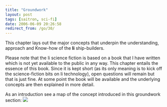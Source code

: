 ```yaml
---
title: "Groundwork"
layout: post
tags: [saitron, sci-fi]
date: 2006-06-09 20:26:58
redirect_from: /go/30/
---
```


This chapter lays out the major concepts that underpin the understanding, approach and Know-how of the **Ii** ship-builders.

Please note that the Ii science fiction is based on a book that I have written which is not yet available to the public in any way. This chapter entails the essence of this book. Since it is kept short (as its only meaning is to kick off the science-fiction bits on Ii technology), open questions will remain but that is just fine. At some point the book will be available and the underlying concepts are then explained in more detail.

As an introduction see a map of the concept introduced in this groundwork section:
 ![](/files/images/saitech1-fig0.png)